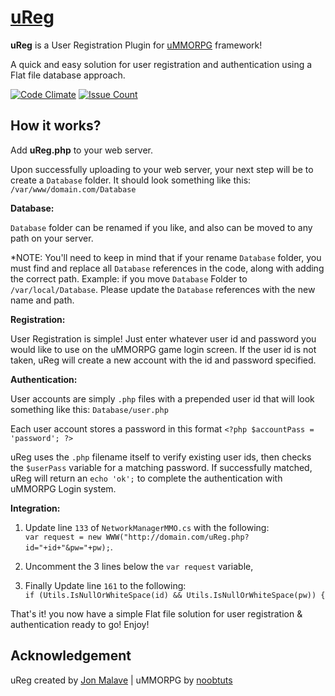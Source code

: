 # [uReg](https://github.com/jonmalave/uReg)

**uReg** is a User Registration Plugin for [uMMORPG](https://www.assetstore.unity3d.com/en/#!/content/51212) framework! 

A quick and easy solution for user registration and authentication using a Flat file database approach. 

[![Code Climate](https://codeclimate.com/github/jonmalave/uReg/badges/gpa.svg)](https://codeclimate.com/github/jonmalave/uReg) [![Issue Count](https://codeclimate.com/github/jonmalave/uReg/badges/issue_count.svg)](https://codeclimate.com/github/jonmalave/uReg) 

## How it works?

Add **uReg.php** to your web server.

Upon successfully uploading to your web server, your next step will be to create a `Database` folder. It should look something like this: `/var/www/domain.com/Database`


**Database:** 

`Database` folder can be renamed if you like, and also can be moved to any path on your server. 

*NOTE: You'll need to keep in mind that if your rename `Database` folder, you must find and replace all `Database` references in the code, along with adding the correct path. Example: if you move `Database` Folder to `/var/local/Database`. Please update the `Database` references with the new name and path.


**Registration:** 

User Registration is simple! Just enter whatever user id and password you would like to use on the uMMORPG game login screen. If the user id is not taken, uReg will create a new account with the id and password specified.


**Authentication:** 

User accounts are simply `.php` files with a prepended user id that will look something like this: `Database/user.php` 

Each user account stores a password in this format `<?php $accountPass = 'password'; ?>` 

uReg uses the `.php` filename itself to verify existing user ids, then checks the `$userPass` variable for a matching password. If successfully matched, uReg will return an `echo 'ok';` to complete the authentication with uMMORPG Login system.


**Integration:** 

1. Update line `133` of `NetworkManagerMMO.cs` with the following:  
`var request = new WWW("http://domain.com/uReg.php?id="+id+"&pw="+pw);`. 

2. Uncomment the 3 lines below the `var request` variable, 

3. Finally Update line `161` to the following:  
`if (Utils.IsNullOrWhiteSpace(id) && Utils.IsNullOrWhiteSpace(pw)) {`


That's it! you now have a simple Flat file solution for user registration & authentication ready to go!  Enjoy!

## Acknowledgement

uReg created by [Jon Malave](http://jonmalave.com) | uMMORPG by [noobtuts](https://noobtuts.com)

